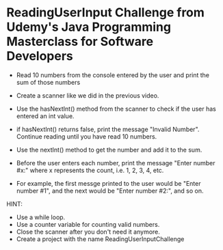 # ReadingUserInput Challenge from Udemy's Java Programming Masterclass for Software Developers

* Read 10 numbers from the console entered by the user and print the sum of those numbers

* Create a scanner like we did in the previous video.

* Use the hasNextInt() method from the scanner to check if the user has entered an int value.

* if hasNextInt() returns false, print the message "Invalid Number". Continue reading until you
  have read 10 numbers.
  
* Use the nextInt() method to get the number and add it to the sum.

* Before the user enters each number, print the message "Enter number #x:" where x represents
  the count, i.e. 1, 2, 3, 4, etc.
  
* For example, the first messge printed to the user would be "Enter number #1", and the next
  would be "Enter number #2:", and so on.
  
HINT:
  * Use a while loop.
  * Use a counter variable for counting valid numbers.
  * Close the scanner after you don't need it anymore.
  * Create a project with the name ReadingUserInputChallenge

